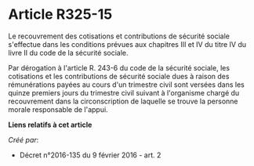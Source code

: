 # Article R325-15

Le recouvrement des cotisations et contributions de sécurité sociale s'effectue dans les conditions prévues aux chapitres III
et IV du titre IV du livre II du code de la sécurité sociale. 

Par dérogation à l'article R. 243-6 du code de la sécurité sociale, les cotisations et les contributions de sécurité sociale
dues à raison des rémunérations payées au cours d'un trimestre civil sont versées dans les quinze premiers jours du trimestre
civil suivant à l'organisme chargé du recouvrement dans la circonscription de laquelle se trouve la personne morale
responsable de l'appui.

**Liens relatifs à cet article**

_Créé par_:

  - Décret n°2016-135 du 9 février 2016 - art. 2
